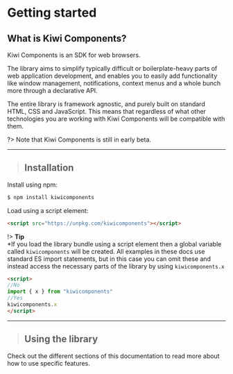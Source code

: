 # Getting started

## What is Kiwi Components?
Kiwi Components is an SDK for web browsers.

The library aims to simplify typically difficult or boilerplate-heavy parts of web application development, and enables you to easily add functionality like window management, notifications, context menus and a whole bunch more through a declarative API.

The entire library is framework agnostic, and purely built on standard HTML, CSS and JavaScript. This means that regardless of what other technologies you are working with Kiwi Components will be compatible with them.

?> Note that Kiwi Components is still in early beta.

---

> ## Installation

Install using npm:

```bash
$ npm install kiwicomponents
```

Load using a script element:
```html
<script src="https://unpkg.com/kiwicomponents"></script>
```

!> **Tip**  
*If you load the library bundle using a script element then a global variable called `kiwicomponents` will be created. All examples in these docs use standard ES import statements, but in this case you can omit these and instead access the necessary parts of the library by using `kiwicomponents.x`

```html
<script>
//No
import { x } from "kiwicomponents"
//Yes
kiwicomponents.x
</script>
```

---

> ## Using the library

Check out the different sections of this documentation to read more about how to use specific features.